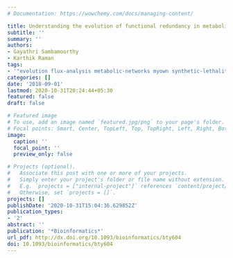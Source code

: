 ```yaml
---
# Documentation: https://wowchemy.com/docs/managing-content/

title: Understanding the evolution of functional redundancy in metabolic networks
subtitle: ''
summary: ''
authors:
- Gayathri Sambamoorthy
- Karthik Raman
tags:
- '"evolution flux-analysis metabolic-networks myown synthetic-lethality"'
categories: []
date: '2018-09-01'
lastmod: 2020-10-31T20:24:44+05:30
featured: false
draft: false

# Featured image
# To use, add an image named `featured.jpg/png` to your page's folder.
# Focal points: Smart, Center, TopLeft, Top, TopRight, Left, Right, BottomLeft, Bottom, BottomRight.
image:
  caption: ''
  focal_point: ''
  preview_only: false

# Projects (optional).
#   Associate this post with one or more of your projects.
#   Simply enter your project's folder or file name without extension.
#   E.g. `projects = ["internal-project"]` references `content/project/deep-learning/index.md`.
#   Otherwise, set `projects = []`.
projects: []
publishDate: '2020-10-31T15:04:36.629852Z'
publication_types:
- '2'
abstract: ''
publication: '*Bioinformatics*'
url_pdf: http://dx.doi.org/10.1093/bioinformatics/bty604
doi: 10.1093/bioinformatics/bty604
---
```

